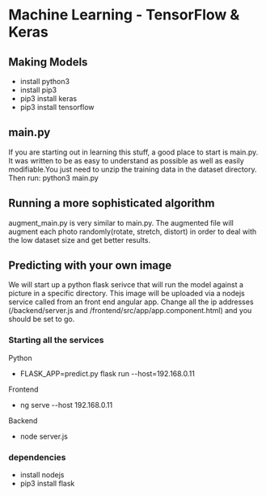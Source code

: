 # Machine Learning - TensorFlow & Keras

## Making Models
- install python3
- install pip3
- pip3 install keras
- pip3 install tensorflow

## main.py 
If you are starting out in learning this stuff, a good place to start is main.py. It was written to be as easy to understand as possible as well as easily modifiable.You just need to unzip the training data in the dataset directory. Then run: python3 main.py

## Running a more sophisticated algorithm
augment_main.py is very similar to main.py. The augmented file will augment each photo randomly(rotate, stretch, distort) in order to deal with the low dataset size and get better results. 

## Predicting with your own image
We will start up a python flask serivce that will run the model against a picture in a specific directory. This image will be uploaded via a nodejs service called from an front end angular app. Change all the ip addresses (/backend/server.js and /frontend/src/app/app.component.html) and you should be set to go.

### Starting all the services
Python
- FLASK_APP=predict.py flask run --host=192.168.0.11 

Frontend
- ng serve --host 192.168.0.11

Backend
- node server.js 

### dependencies
- install nodejs 
- pip3 install flask
